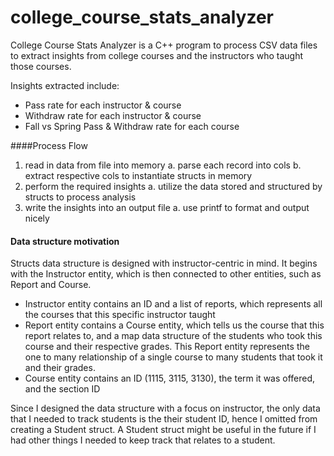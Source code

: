 # college_course_stats_analyzer

College Course Stats Analyzer is a C++ program to process CSV data files to extract insights from college courses and the instructors who taught those courses.

Insights extracted include:

- Pass rate for each instructor & course
- Withdraw rate for each instructor & course
- Fall vs Spring Pass & Withdraw rate for each course

####Process Flow

1. read in data from file into memory
   a. parse each record into cols
   b. extract respective cols to instantiate structs in memory
2. perform the required insights
   a. utilize the data stored and structured by structs to process analysis
3. write the insights into an output file
   a. use printf to format and output nicely

#### Data structure motivation

Structs data structure is designed with instructor-centric in mind. It begins with the Instructor entity, which is then connected to other entities, such as Report and Course.

- Instructor entity contains an ID and a list of reports, which represents all the courses that this specific instructor taught
- Report entity contains a Course entity, which tells us the course that this report relates to, and a map data structure of the students who took this course and their respective grades. This Report entity represents the one to many relationship of a single course to many students that took it and their grades.
- Course entity contains an ID (1115, 3115, 3130), the term it was offered, and the section ID

Since I designed the data structure with a focus on instructor, the only data that I needed to track students is the their student ID, hence I omitted from creating a Student struct. A Student struct might be useful in the future if I had other things I needed to keep track that relates to a student.
